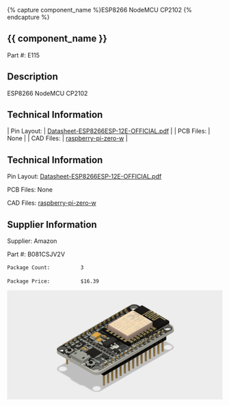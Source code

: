 
{% capture component_name %}ESP8266 NodeMCU CP2102
{% endcapture %}

## {{ component_name }}


Part #:			E115 

## Description    

ESP8266 NodeMCU CP2102

## Technical Information

| Pin Layout: | [Datasheet-ESP8266ESP-12E-OFFICIAL.pdf](https://www.etechnophiles.com/wp-content/uploads/2021/11/Datasheet-ESP8266ESP-12E-OFFICIAL.pdf) |
| PCB Files: | None |
| CAD Files: | [raspberry-pi-zero-w](https://github.com/lciscon/IPL-Microlab/tree/main/Components/Elec/CAD/E115%20-%20wifi-esp8266) |

## Technical Information

Pin Layout:			[Datasheet-ESP8266ESP-12E-OFFICIAL.pdf](https://www.etechnophiles.com/wp-content/uploads/2021/11/Datasheet-ESP8266ESP-12E-OFFICIAL.pdf)

PCB Files:   		None

CAD Files:           [raspberry-pi-zero-w](https://github.com/lciscon/IPL-Microlab/tree/main/Components/Elec/CAD/E115%20-%20wifi-esp8266)

## Supplier Information

Supplier:             Amazon

Part #:               B081CSJV2V         

	Package Count:			3

	Package Price:			$16.39

![image](CAD/E115%20-%20wifi-esp8266/ESP8266%20v7.png)
